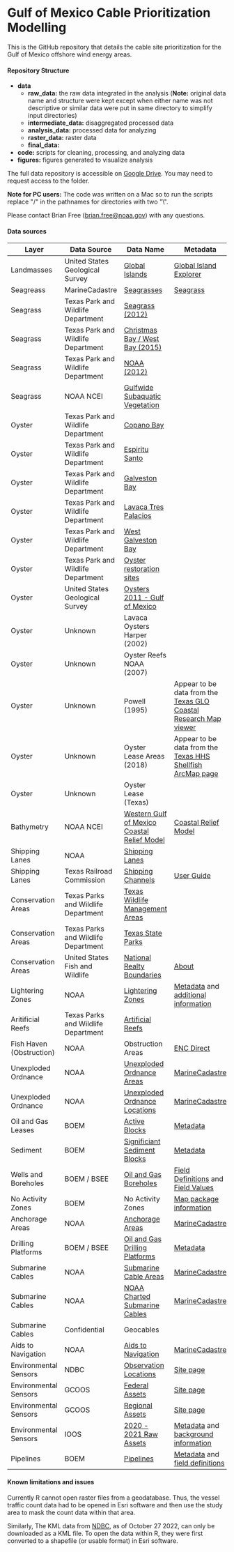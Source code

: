 # Gulf of Mexico Cable Prioritization Modelling

This is the GitHub repository that details the cable site prioritization for the Gulf of Mexico offshore wind energy areas.

#### **Repository Structure**
* **data**
  - **raw_data:** the raw data integrated in the analysis (**Note:** original data name and structure were kept except when either name was not descriptive or similar data were put in same directory to simplify input directories)
  - **intermediate_data:** disaggregated processed data
  - **analysis_data:** processed data for analyzing
  - **raster_data:** raster data
  - **final_data:**
* **code:** scripts for cleaning, processing, and analyzing data
* **figures:** figures generated to visualize analysis

The full data repository is accessible on [Google Drive](https://drive.google.com/drive/folders/1AGuMCNFLcqwIMokV9GzwFpY74GubB1lb). You may need to request access to the folder.

**__Note for PC users:__** The code was written on a Mac so to run the scripts replace "/" in the pathnames for directories with two "\\".

Please contact Brian Free (brian.free@noaa.gov) with any questions.

#### **Data sources**
| Layer | Data Source | Data Name | Metadata |
| ------------- | ------------- | ------------- | ------------- |
| Landmasses | United States Geological Survey | [Global Islands](https://rmgsc.cr.usgs.gov/outgoing/ecosystems/Global/USGSEsriWCMC_GlobalIslands_v3.mpk) | [Global Island Explorer](https://rmgsc.cr.usgs.gov/gie/)
| Seagreass | MarineCadastre | [Seagrasses](https://marinecadastre.gov/downloads/data/mc/Seagrass.zip) | [Seagrass](https://www.fisheries.noaa.gov/inport/item/56960/)
| Seagrass | Texas Park and Wildlife Department | [Seagrass (2012)](https://tpwd.texas.gov/gis/resources/tpwd-seagrass.zip)
| Seagrass | Texas Park and Wildlife Department | [Christmas Bay / West Bay (2015)](https://tpwd.texas.gov/gis/resources/tpwd-seagrass.zip)
| Seagrass | Texas Park and Wildlife Department | [NOAA (2012)](https://tpwd.texas.gov/gis/resources/tpwd-seagrass.zip)
| Seagrass | NOAA NCEI | [Gulfwide Subaquatic Vegetation](https://www.ncei.noaa.gov/waf/data-atlas-waf/biotic/documents/GulfwideSAV.zip)
| Oyster | Texas Park and Wildlife Department | [Copano Bay](https://tpwd.texas.gov/landwater/water/habitats/coastal-fisheries-habitat-assessment-team/resources/copano-bay-habitat-classification-shapefiles.zip)
| Oyster | Texas Park and Wildlife Department | [Espiritu Santo](https://tpwd.texas.gov/landwater/water/habitats/coastal-fisheries-habitat-assessment-team/resources/espiritu-santo-oyster-habitat-shapefiles.zip)
| Oyster | Texas Park and Wildlife Department | [Galveston Bay](https://tpwd.texas.gov/landwater/water/habitats/coastal-fisheries-habitat-assessment-team/resources/galveston-bay-habitat-classification-shapefiles.zip)
| Oyster | Texas Park and Wildlife Department | [Lavaca Tres Palacios](https://tpwd.texas.gov/landwater/water/habitats/coastal-fisheries-habitat-assessment-team/resources/lavaca-tres-palacios-habitat-shapefile.zip)
| Oyster | Texas Park and Wildlife Department | [West Galveston Bay](https://tpwd.texas.gov/landwater/water/habitats/coastal-fisheries-habitat-assessment-team/resources/west-galveston-bay-habitat-classification-shapefiles.zip)
| Oyster | Texas Park and Wildlife Department | [Oyster restoration sites](https://tpwd.texas.gov/landwater/water/habitats/coastal-fisheries-habitat-assessment-team/resources/tpwd-oyster-restoration-sites.zip)
| Oyster | United States Geological Survey | [Oysters 2011 - Gulf of Mexico](https://www.sciencebase.gov/catalog/item/594830afe4b062508e344418)
| Oyster | Unknown | Lavaca Oysters Harper (2002)
| Oyster | Unknown | Oyster Reefs NOAA (2007)
| Oyster | Unknown | Powell (1995) | Appear to be data from the [Texas GLO Coastal Research Map viewer](https://cgis.glo.texas.gov/rmc/index.html)
| Oyster | Unknown | Oyster Lease Areas (2018) | Appear to be data from the [Texas HHS Shellfish ArcMap page](https://txdshsea.maps.arcgis.com/apps/webappviewer/index.html?id=801ef406eada4f88b19d960b57d5d680)
| Oyster | Unknown | Oyster Lease (Texas)
| Bathymetry | NOAA NCEI | [Western Gulf of Mexico Coastal Relief Model](https://www.ngdc.noaa.gov/mgg/coastal/crm.html) | [Coastal Relief Model](https://www.ngdc.noaa.gov/mgg/coastal/crm.html)
| Shipping Lanes | NOAA | [Shipping Lanes](http://encdirect.noaa.gov/theme_layers/data/shipping_lanes/shippinglanes.zip)
| Shipping Lanes | Texas Railroad Commission | [Shipping Channels](https://mft.rrc.texas.gov/link/7a5577fc-e325-4d7b-bc41-daf23f4b6e80) | [User Guide](https://www.rrc.texas.gov/media/kmld3uzj/digital-map-information-user-guide.pdf)
| Conservation Areas | Texas Parks and Wildlife Department | [Texas Wildlife Management Areas](https://tpwd.texas.gov/gis/resources/wildlife-management-areas.zip)
| Conservation Areas | Texas Parks and Wildlife Department | [Texas State Parks](https://tpwd.texas.gov/gis/resources/tpwd-statepark-boundaries.zip)
| Conservation Areas | United States Fish and Wildlife | [National Realty Boundaries](https://gis-fws.opendata.arcgis.com/datasets/fws::fws-national-realty-boundaries/explore?location=5.461953%2C0.000000%2C1.93) | [About](https://gis-fws.opendata.arcgis.com/datasets/fws::fws-national-realty-boundaries/about)
| Lightering Zones | NOAA | [Lightering Zones](https://marinecadastre.gov/downloads/data/mc/LighteringZone.zip) | [Metadata](https://www.fisheries.noaa.gov/inport/item/66149) and [additional information](https://www.govinfo.gov/content/pkg/CFR-2018-title33-vol2/xml/CFR-2018-title33-vol2-part156.xml#seqnum156.300)
| Aritificial Reefs | Texas Parks and Wildlife Department | [Artificial Reefs](https://tpwd.texas.gov/gis/resources/tpwd-artificial-reef-data.zip)
| Fish Haven (Obstruction) | NOAA | Obstruction Areas | [ENC Direct](https://encdirect.noaa.gov/)
| Unexploded Ordnance | NOAA | [Unexploded Ordnance Areas](https://marinecadastre.gov/downloads/data/mc/UnexplodedOrdnance.zip) | [MarineCadastre](https://www.fisheries.noaa.gov/inport/item/66206)
| Unexploded Ordnance | NOAA | [Unexploded Ordnance Locations](https://marinecadastre.gov/downloads/data/mc/UnexplodedOrdnance.zip) | [MarineCadastre](https://www.fisheries.noaa.gov/inport/item/66208)
| Oil and Gas Leases | BOEM | [Active Blocks](https://www.data.boem.gov/Mapping/Files/ActiveLeasePolygons.gdb.zip) | [Metadata](https://www.data.boem.gov/Mapping/Files/actlease_meta.html)
| Sediment | BOEM | [Significiant Sediment Blocks](https://www.data.boem.gov/Mapping/Files/actlease_meta.html) | [Metadata](https://mmis.doi.gov/BOEMMMIS/metadata/WAF/GOMSigSedBlocks.xml)
| Wells and Boreholes | BOEM / BSEE | [Oil and Gas Boreholes](https://www.data.boem.gov/Well/Borehole/Default.aspx) | [Field Definitions](https://www.data.boem.gov/Main/HtmlPage.aspx?page=borehole) and [Field Values](https://www.data.boem.gov/Main/HtmlPage.aspx?page=boreholeFields)
| No Activity Zones | BOEM | No Activity Zones | [Map package information](https://www.boem.gov/sites/default/files/oil-and-gas-energy-program/Leasing/Regional-Leasing/Gulf-of-Mexico-Region/Topographic-Features-Stipulation-Map-Package.pdf)
| Anchorage Areas | NOAA | [Anchorage Areas](https://marinecadastre.gov/downloads/data/mc/Anchorage.zip) | [MarineCadastre](https://www.fisheries.noaa.gov/inport/item/48849)
| Drilling Platforms | BOEM / BSEE | [Oil and Gas Drilling Platforms](https://www.data.bsee.gov/Platform/PlatformStructures/Default.aspx) | [Metadata](https://www.data.bsee.gov/Main/Platform.aspx)
| Submarine Cables | NOAA | [Submarine Cable Areas](https://marinecadastre.gov/downloads/data/mc/SubmarineCableArea.zip) | [MarineCadastre](https://www.fisheries.noaa.gov/inport/item/66190)
| Submarine Cables | NOAA | [NOAA Charted Submarine Cables](https://marinecadastre.gov/downloads/data/mc/SubmarineCable.zip) | [MarineCadastre](https://www.fisheries.noaa.gov/inport/item/57238)
| Submarine Cables | Confidential | Geocables
| Aids to Navigation | NOAA | [Aids to Navigation](https://marinecadastre.gov/downloads/data/mc/AtoN.zip) | [MarineCadastre](https://www.fisheries.noaa.gov/inport/item/56120)
| Environmental Sensors | NDBC | [Observation Locations](https://www.ndbc.noaa.gov/kml/marineobs_by_pgm.kml) | [Site page](ttps://www.ndbc.noaa.gov/obs.shtml)
| Environmental Sensors | GCOOS | [Federal Assets](https://data.gcoos.org/inventory.php#tabs-3) | [Site page](https://data.gcoos.org/)
| Environmental Sensors | GCOOS | [Regional Assets](https://data.gcoos.org/inventory.php#tabs-2) | [Site page](https://data.gcoos.org/)
| Environmental Sensors | IOOS | [2020 - 2021 Raw Assets](https://data.gcoos.org/inventory.php#tabs-3) | [Metadata](http://erddap.ioos.us/erddap/info/raw_asset_inventory/index.html) and [background information](https://github.com/ioos/ioos-asset-inventory/blob/main/README.md)
| Pipelines | BOEM | [Pipelines](https://www.data.boem.gov/Mapping/Files/Pipelines.gdb.zip) | [Metadata](https://www.data.boem.gov/Mapping/Files/ppl_arcs_meta.html) and [field definitions](https://www.data.boem.gov/Mapping/Files/ppl_arcs_meta.html)

#### Known limitations and issues
Currently R cannot open raster files from a geodatabase. Thus, the vessel traffic count data had to be opened in Esri software and then use the study area to mask the count data within that area.

Similarly, The KML data from [NDBC](ttps://www.ndbc.noaa.gov/obs.shtml), as of October 27 2022, can only be downloaded as a KML file. To open the data within R, they were first converted to a shapefile (or usable format) in Esri software.